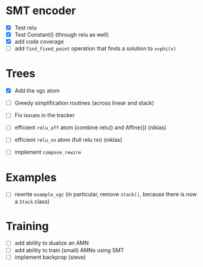# SMT encoder
- [x] Test relu
- [x] Test Constant() (through relu as well)
- [x] add code coverage
- [ ] add `find_fixed_point` operation that finds a solution to `x=phi(x)`

# Trees
- [x] Add the vgc atom
- [ ] Greedy simplification routines (across linear and stack)
- [ ] Fix issues in the tracker
- [ ] efficient `relu_aff` atom (combine relu() and Affine())
      (niklas)
- [ ] efficient `relu_nn` atom (full relu nn) (niklas)
- [ ] implement `compose_rewire`


# Examples
- [ ] rewrite `example_vgc` (in particular, remove `stack()`,
	  because there is now a `Stack` class)

# Training
- [ ] add ability to dualize an AMN
- [ ] add ability to train (small) AMNs using SMT
- [ ] implement backprop (steve)
